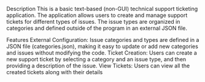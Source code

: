 Description
This is a basic text-based (non-GUI) technical support ticketing application. The application allows users to create and manage support tickets for different types of issues. The issue types are organized in categories and defined outside of the program in an external JSON file.

Features
External Configuration: Issue categories and types are defined in a JSON file (categories.json), making it easy to update or add new categories and issues without modifying the code.
Ticket Creation: Users can create a new support ticket by selecting a category and an issue type, and then providing a description of the issue.
View Tickets: Users can view all the created tickets along with their details
